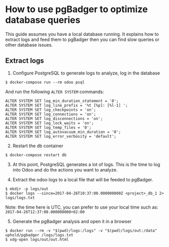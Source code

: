 <!--
This file has been generated with 'invoke project.sync'.
Do not modify. Any manual change will be lost.
Please propose your modification on
https://github.com/camptocamp/odoo-template instead.
-->
# How to use pgBadger to optimize database queries

This guide assumes you have a local database running.
It explains how to extract logs and feed them to pgBadger then you can find slow queries or other database issues.

## Extract logs

1. Configure PostgreSQL to generate logs to analyze, log in the database

  ```
  $ docker-compose run --rm odoo psql
  ```
  And run the following `ALTER SYSTEM` commands:

  ```
  ALTER SYSTEM SET log_min_duration_statement = '0';
  ALTER SYSTEM SET log_line_prefix = '%t [%p]: [%l-1] ';
  ALTER SYSTEM SET log_checkpoints = 'on';
  ALTER SYSTEM SET log_connections = 'on';
  ALTER SYSTEM SET log_disconnections = 'on';
  ALTER SYSTEM SET log_lock_waits = 'on';
  ALTER SYSTEM SET log_temp_files = '0';
  ALTER SYSTEM SET log_autovacuum_min_duration = '0';
  ALTER SYSTEM SET log_error_verbosity = 'default';
  ```

2. Restart the db container

  ```
  $ docker-compose restart db
  ```

3. At this point, PostgreSQL generates a lot of logs. This is the time to log into Odoo and do the actions you want to analyze.

4. Extract the odoo logs to a local file that will be feeded to pgBadger.

  ```
  $ mkdir -p logs/out
  $ docker logs --since=2017-04-26T10:37:00.000000000Z <project>_db_1 2> logs/logs.txt 
  ```
  Note: the time here is UTC, you can prefer to use your local time such as: `2017-04-26T12:37:00.000000000+02:00`

5. Generate the pgBadger analysis and open it in a browser

  ```
  $ docker run --rm -v "$(pwd)/logs:/logs" -v "$(pwd)/logs/out:/data" uphold/pgbadger /logs/logs.txt 
  $ xdg-open logs/out/out.html
  ```
